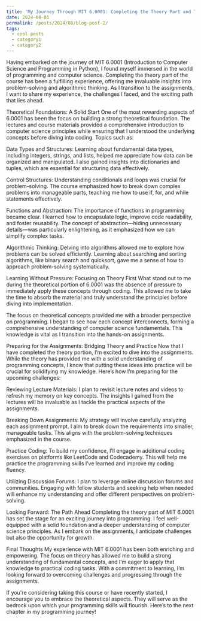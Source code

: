 ```yaml
---
title: 'My Journey Through MIT 6.0001: Completing the Theory Part and Tackling Assignments'
date: 2024-08-01
permalink: /posts/2024/08/blog-post-2/
tags:
  - cool posts
  - category1
  - category2
---
```

Having embarked on the journey of MIT 6.0001 (Introduction to Computer Science and Programming in Python), I found myself immersed in the world of programming and computer science. Completing the theory part of the course has been a fulfilling experience, offering me invaluable insights into problem-solving and algorithmic thinking. As I transition to the assignments, I want to share my experience, the challenges I faced, and the exciting path that lies ahead.

Theoretical Foundations: A Solid Start
One of the most rewarding aspects of 6.0001 has been the focus on building a strong theoretical foundation. The lectures and course materials provided a comprehensive introduction to computer science principles while ensuring that I understood the underlying concepts before diving into coding. Topics such as:

Data Types and Structures: Learning about fundamental data types, including integers, strings, and lists, helped me appreciate how data can be organized and manipulated. I also gained insights into dictionaries and tuples, which are essential for structuring data effectively.

Control Structures: Understanding conditionals and loops was crucial for problem-solving. The course emphasized how to break down complex problems into manageable parts, teaching me how to use if, for, and while statements effectively.

Functions and Abstraction: The importance of functions in programming became clear. I learned how to encapsulate logic, improve code readability, and foster reusability. The concept of abstraction—hiding unnecessary details—was particularly enlightening, as it emphasized how we can simplify complex tasks.

Algorithmic Thinking: Delving into algorithms allowed me to explore how problems can be solved efficiently. Learning about searching and sorting algorithms, like binary search and quicksort, gave me a sense of how to approach problem-solving systematically.

Learning Without Pressure: Focusing on Theory First
What stood out to me during the theoretical portion of 6.0001 was the absence of pressure to immediately apply these concepts through coding. This allowed me to take the time to absorb the material and truly understand the principles before diving into implementation.

The focus on theoretical concepts provided me with a broader perspective on programming. I began to see how each concept interconnects, forming a comprehensive understanding of computer science fundamentals. This knowledge is vital as I transition into the hands-on assignments.

Preparing for the Assignments: Bridging Theory and Practice
Now that I have completed the theory portion, I’m excited to dive into the assignments. While the theory has provided me with a solid understanding of programming concepts, I know that putting these ideas into practice will be crucial for solidifying my knowledge. Here’s how I’m preparing for the upcoming challenges:

Reviewing Lecture Materials: I plan to revisit lecture notes and videos to refresh my memory on key concepts. The insights I gained from the lectures will be invaluable as I tackle the practical aspects of the assignments.

Breaking Down Assignments: My strategy will involve carefully analyzing each assignment prompt. I aim to break down the requirements into smaller, manageable tasks. This aligns with the problem-solving techniques emphasized in the course.

Practice Coding: To build my confidence, I’ll engage in additional coding exercises on platforms like LeetCode and Codecademy. This will help me practice the programming skills I’ve learned and improve my coding fluency.

Utilizing Discussion Forums: I plan to leverage online discussion forums and communities. Engaging with fellow students and seeking help when needed will enhance my understanding and offer different perspectives on problem-solving.

Looking Forward: The Path Ahead
Completing the theory part of MIT 6.0001 has set the stage for an exciting journey into programming. I feel well-equipped with a solid foundation and a deeper understanding of computer science principles. As I embark on the assignments, I anticipate challenges but also the opportunity for growth.

Final Thoughts
My experience with MIT 6.0001 has been both enriching and empowering. The focus on theory has allowed me to build a strong understanding of fundamental concepts, and I’m eager to apply that knowledge to practical coding tasks. With a commitment to learning, I’m looking forward to overcoming challenges and progressing through the assignments.

If you're considering taking this course or have recently started, I encourage you to embrace the theoretical aspects. They will serve as the bedrock upon which your programming skills will flourish. Here’s to the next chapter in my programming journey!
